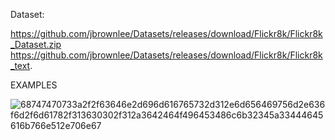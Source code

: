  Dataset:

https://github.com/jbrownlee/Datasets/releases/download/Flickr8k/Flickr8k_Dataset.zip
https://github.com/jbrownlee/Datasets/releases/download/Flickr8k/Flickr8k_text.


EXAMPLES

![68747470733a2f2f63646e2d696d616765732d312e6d656469756d2e636f6d2f6d61782f313630302f312a3642464f496453486c6b32345a33444645616b766e512e706e67](https://user-images.githubusercontent.com/92212914/224806284-e2d5dc94-c9e9-4af2-81d6-be671b608425.png)
